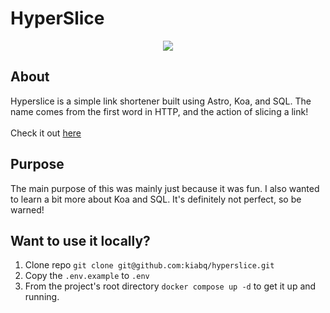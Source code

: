 # HyperSlice

<div align="center">
  <img src="https://i.imgur.com/AqTyqdV.gif"/>
</div>

## About
Hyperslice is a simple link shortener built using Astro, Koa, and SQL. The name comes from the first word in HTTP, and the action of slicing a link! <br><br>
Check it out [here](https://link.cnwy.dev/)

## Purpose
The main purpose of this was mainly just because it was fun. I also wanted to learn a bit more about Koa and SQL. It's definitely not perfect, so be warned!

## Want to use it locally?
1. Clone repo ```git clone git@github.com:kiabq/hyperslice.git```
2. Copy the `.env.example` to `.env`
3. From the project's root directory `docker compose up -d` to get it up and running.
